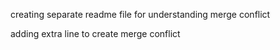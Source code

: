 creating separate readme file for understanding merge conflict

adding extra line to create merge conflict
